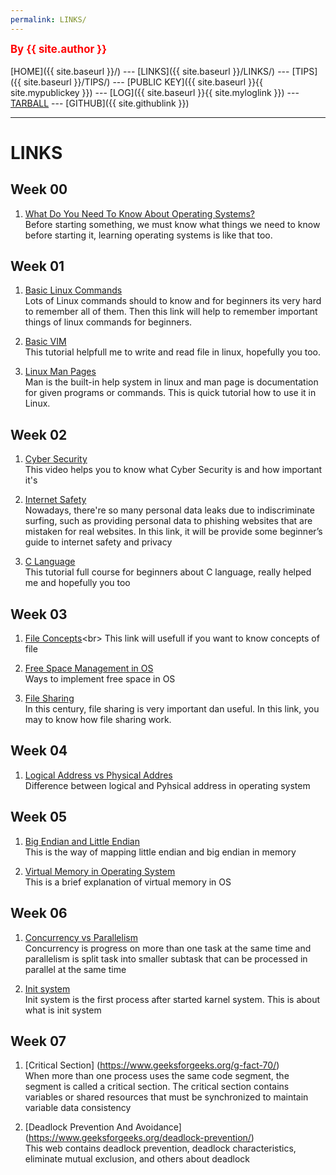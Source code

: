 ```yaml
---
permalink: LINKS/
---
```

<span style="color:red; font-weight:bold; font-size:larger;">By {{ site.author }}</span>
<br><br>
[HOME]({{ site.baseurl }}/) ---
[LINKS]({{ site.baseurl }}/LINKS/) ---
[TIPS]({{ site.baseurl }}/TIPS/) ---
[PUBLIC KEY]({{ site.baseurl }}{{ site.mypublickey }}) ---
[LOG]({{ site.baseurl }}{{ site.myloglink }}) ---
[TARBALL](https://os.vlsm.org/Log/TGevinT.tar.bz2.txt) ---
[GITHUB]({{ site.githublink }})
<br>
<hr>

# LINKS

## Week 00
1. [What Do You Need To Know About Operating Systems?](https://hailbytes.com/what-do-you-need-to-know-about-operating-systems/)<br>
Before starting something, we must know what things we need to know before starting it, learning operating systems is like that too.

## Week 01
1. [Basic Linux Commands](https://linuxopsys.com/topics/basic-linux-commands)<br>
Lots of Linux commands should to know and for beginners its very hard to remember all of them. Then this link will help to remember important things of linux commands for beginners.

2. [Basic VIM](https://www.youtube.com/watch?v=ggSyF1SVFr4)<br>
This tutorial helpfull me to write and read file in linux, hopefully you too.

3. [Linux Man Pages](https://www.youtube.com/watch?v=uJnrh9hAQR0)<br>
Man is the built-in help system in linux and man page is documentation for given programs or commands. This is quick tutorial how to use it in Linux.

## Week 02
1. [Cyber Security](https://www.youtube.com/watch?v=rcDO8km6R6c)<br>
This video helps you to know what Cyber Security is and how important it's

2. [Internet Safety](https://usa.kaspersky.com/resource-center/preemptive-safety/top-10-internet-safety-rules-and-what-not-to-do-online)<br>
Nowadays, there're so many personal data leaks due to indiscriminate surfing, such as providing personal data to phishing websites that are mistaken for real websites. In this link, it will be provide some beginner’s guide to internet safety and privacy

3. [C Language](https://www.youtube.com/watch?v=87SH2Cn0s9A)<br>
This tutorial full course for beginners about C language, really helped me and hopefully you too

## Week 03
1. [File Concepts](https://notesformsc.org/file-concepts/#:~:text=A%20file%20is%20named%20collection,by%20its%20owner%20or%20creator.)<br>
This link will usefull if you want to know concepts of file

2. [Free Space Management in OS](https://www.geeksforgeeks.org/free-space-management-in-operating-system/)<br>
Ways to implement free space in OS

3. [File Sharing](https://www.techtarget.com/searchmobilecomputing/definition/file-sharing)<br>
In this century, file sharing is very important dan useful. In this link, you may to know how file sharing work.

## Week 04
1. [Logical Address vs Physical Addres](https://techdifferences.com/difference-between-logical-and-physical-address.html)<br>
Difference between logical and Pyhsical address in operating system

## Week 05
1. [Big Endian and Little Endian](https://chortle.ccsu.edu/assemblytutorial/Chapter-15/ass15_3.html)<br>
This is the way of mapping little endian and big endian in memory

2. [Virtual Memory in Operating System](https://www.geeksforgeeks.org/virtual-memory-in-operating-system/)<br>
This is a brief explanation of virtual memory in OS

## Week 06
1. [Concurrency vs Parallelism](https://medium.com/@itIsMadhavan/concurrency-vs-parallelism-a-brief-review-b337c8dac350)<br>
Concurrency is progress on more than one task at the same time and parallelism is split task into smaller subtask that can be processed in parallel at the same time

2. [Init system](https://fedoramagazine.org/what-is-an-init-system/)<br>
Init system is the first process after started karnel system. This is about what is init system

## Week 07
1. [Critical Section] (https://www.geeksforgeeks.org/g-fact-70/)<br>
When more than one process uses the same code segment, the segment is called a critical section. The critical section contains variables or shared resources that must be synchronized to maintain variable data consistency

2. [Deadlock Prevention And Avoidance] (https://www.geeksforgeeks.org/deadlock-prevention/)<br>
This web contains deadlock prevention, deadlock characteristics, eliminate mutual exclusion, and others about deadlock  
